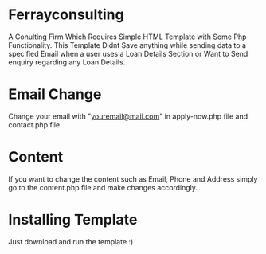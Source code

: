 # Ferrayconsulting
 A Conulting Firm Which Requires Simple HTML Template with Some Php Functionality. This Template Didnt Save anything while sending data to a specified Email when a user uses a Loan Details Section or Want to Send enquiry regarding any Loan Details.

# Email Change
 Change your email with "youremail@mail.com"  in apply-now.php file and contact.php file. 

# Content
 If you want to change the content such as Email, Phone and Address simply go to the content.php file and make changes accordingly.

# Installing Template
 Just download and run the template :)
